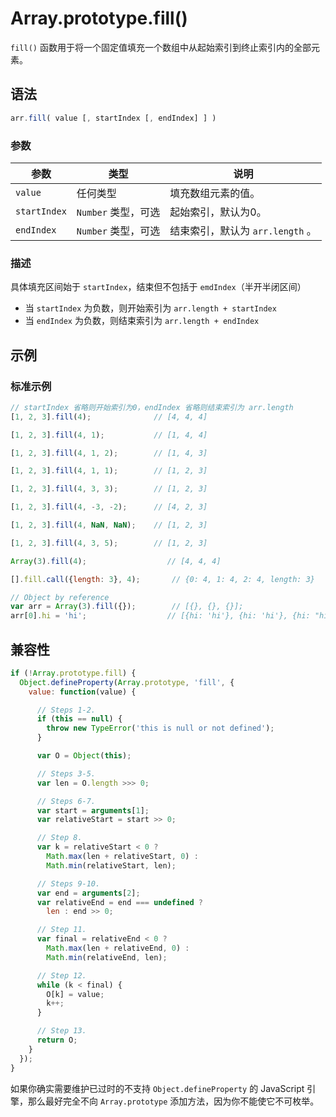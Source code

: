# Array.prototype.fill()

`fill()` 函数用于将一个固定值填充一个数组中从起始索引到终止索引内的全部元素。

## 语法

```javascript
arr.fill( value [, startIndex [, endIndex] ] )
```

### 参数

| 参数         | 类型                | 说明                             |
| ------------ | ------------------- | -------------------------------- |
| `value`      | 任何类型            | 填充数组元素的值。               |
| `startIndex` | `Number` 类型，可选 | 起始索引，默认为0。              |
| `endIndex`   | `Number` 类型，可选 | 结束索引，默认为 `arr.length` 。 |

### 描述

具体填充区间始于 `startIndex`，结束但不包括于 `emdIndex`（半开半闭区间）

- 当 `startIndex` 为负数，则开始索引为 `arr.length + startIndex`
- 当 `endIndex` 为负数，则结束索引为 `arr.length + endIndex`

## 示例

### 标准示例

```javascript
// startIndex 省略则开始索引为0，endIndex 省略则结束索引为 arr.length
[1, 2, 3].fill(4);				// [4, 4, 4]

[1, 2, 3].fill(4, 1);			// [1, 4, 4]

[1, 2, 3].fill(4, 1, 2);		// [1, 4, 3]

[1, 2, 3].fill(4, 1, 1);		// [1, 2, 3]

[1, 2, 3].fill(4, 3, 3);		// [1, 2, 3]

[1, 2, 3].fill(4, -3, -2);		// [4, 2, 3]

[1, 2, 3].fill(4, NaN, NaN);	// [1, 2, 3]

[1, 2, 3].fill(4, 3, 5);		// [1, 2, 3]

Array(3).fill(4);				   // [4, 4, 4]

[].fill.call({length: 3}, 4);		// {0: 4, 1: 4, 2: 4, length: 3}

// Object by reference
var arr = Array(3).fill({});		// [{}, {}, {}];
arr[0].hi = 'hi';				   // [{hi: 'hi'}, {hi: 'hi'}, {hi: "hi"}]
```

## 兼容性

```javascript
if (!Array.prototype.fill) {
  Object.defineProperty(Array.prototype, 'fill', {
    value: function(value) {

      // Steps 1-2.
      if (this == null) {
        throw new TypeError('this is null or not defined');
      }

      var O = Object(this);

      // Steps 3-5.
      var len = O.length >>> 0;

      // Steps 6-7.
      var start = arguments[1];
      var relativeStart = start >> 0;

      // Step 8.
      var k = relativeStart < 0 ?
        Math.max(len + relativeStart, 0) :
        Math.min(relativeStart, len);

      // Steps 9-10.
      var end = arguments[2];
      var relativeEnd = end === undefined ?
        len : end >> 0;

      // Step 11.
      var final = relativeEnd < 0 ?
        Math.max(len + relativeEnd, 0) :
        Math.min(relativeEnd, len);

      // Step 12.
      while (k < final) {
        O[k] = value;
        k++;
      }

      // Step 13.
      return O;
    }
  });
}
```

如果你确实需要维护已过时的不支持 `Object.defineProperty` 的 JavaScript 引擎，那么最好完全不向 `Array.prototype` 添加方法，因为你不能使它不可枚举。